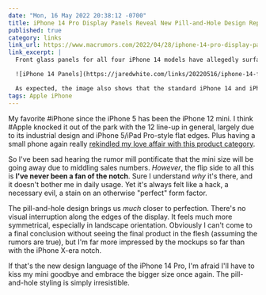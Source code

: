 ```yaml
---
date: "Mon, 16 May 2022 20:38:12 -0700"
title: iPhone 14 Pro Display Panels Reveal New Pill-and-Hole Design Replacing Notch
published: true
category: links
link_url: https://www.macrumors.com/2022/04/28/iphone-14-pro-display-panels-leaked/
link_excerpt: |
  Front glass panels for all four iPhone 14 models have allegedly surfaced on Chinese social media website Weibo, as shared on Twitter by @SaranByte and reported by 9to5Mac. The panels reveal not only the rumored pill-and-hole design for the iPhone 14 Pro and iPhone 14 Pro Max, but also slightly thinner bezels and a taller aspect ratio for those models.

  ![iPhone 14 Panels](https://jaredwhite.com/links/20220516/iphone-14-front-glass-display-panels.jpeg)

  As expected, the image also shows that the standard iPhone 14 and iPhone 14 Max models will retain the same notch as iPhone 13 models.
tags: Apple iPhone
---
```


My favorite #iPhone since the iPhone 5 has been the iPhone 12 mini. I think #Apple knocked it out of the park with the 12 line-up in general, largely due to its industrial design and iPhone 5/iPad Pro-style flat edges. Plus having a small phone again really [rekindled my love affair with this product category](https://jaredwhite.com/20201115/1).

So I've been sad hearing the rumor mill pontificate that the mini size will be going away due to middling sales numbers. _However_, the flip side to all this is **I've never been a fan of the notch**. Sure I understand _why_ it's there, and it doesn't bother me in daily usage. Yet it's always felt like a hack, a necessary evil, a stain on an otherwise "perfect" form factor.

The pill-and-hole design brings us _much_ closer to perfection. There's no visual interruption along the edges of the display. It feels much more symmetrical, especially in landscape orientation. Obviously I can't come to a final conclusion without seeing the final product in the flesh (assuming the rumors are true), but I'm far more impressed by the mockups so far than with the iPhone X-era notch.

If that's the new design language of the iPhone 14 Pro, I'm afraid I'll have to kiss my mini goodbye and embrace the bigger size once again. The pill-and-hole styling is simply irresistible.